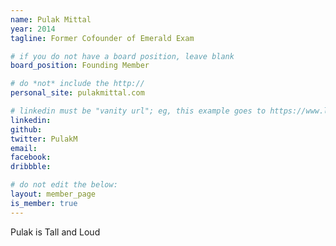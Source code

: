```yaml
---
name: Pulak Mittal
year: 2014
tagline: Former Cofounder of Emerald Exam

# if you do not have a board position, leave blank
board_position: Founding Member

# do *not* include the http://
personal_site: pulakmittal.com

# linkedin must be "vanity url"; eg, this example goes to https://www.linkedin.com/in/alexrattray. Ask for help if you don't have a custom url yet.
linkedin:
github:
twitter: PulakM
email:
facebook:
dribbble:

# do not edit the below:
layout: member_page
is_member: true
---
```


<p class="lead">
  Pulak is Tall and Loud
</p>
